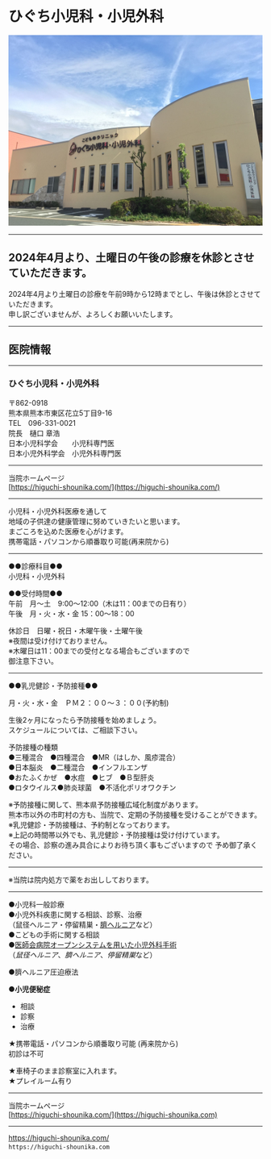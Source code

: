 # ひぐち小児科・小児外科  
![医院外観](iingaikannS.JPG)

***  
## 2024年4月より、土曜日の午後の診療を休診とさせていただきます。  
2024年4月より土曜日の診療を午前9時から12時までとし、午後は休診とさせていただきます。  
申し訳ございませんが、よろしくお願いいたします。  
***
## 医院情報  
***  
### ひぐち小児科・小児外科  
〒862-0918  
熊本県熊本市東区花立5丁目9-16  
TEL　096-331-0021  
院長　樋口 章浩  
日本小児科学会　　小児科専門医  
日本小児外科学会　小児外科専門医  
  
***  
  
当院ホームページ  
[https://higuchi-shounika.com/](https://higuchi-shounika.com/)  

***  

小児科・小児外科医療を通して  
地域の子供達の健康管理に努めていきたいと思います。  
まごころを込めた医療を心がけます。  
携帯電話・パソコンから順番取り可能(再来院から)  
  
---  
  
●●診療科目●●  
小児科・小児外科  

●●受付時間●●  
午前　月～土　9:00～12:00（木は11：00までの日有り）  
午後　月・火・水・金 15：00～18：00  
  
休診日　日曜・祝日・木曜午後・土曜午後  
※夜間は受け付けておりません。  
※木曜日は11：00までの受付となる場合もございますので  
御注意下さい。  

---  

●●乳児健診・予防接種●●  

月・火・水・金　ＰＭ２：００～３：００(予約制)  

生後2ヶ月になったら予防接種を始めましょう。  
スケジュールについては、ご相談下さい。  

予防接種の種類  
●三種混合　●四種混合　●MR（はしか、風疹混合）  
●日本脳炎　●二種混合　●インフルエンザ  
●おたふくかぜ　●水痘　●ヒブ　●Ｂ型肝炎  
●ロタウイルス●肺炎球菌　●不活化ポリオワクチン  

※予防接種に関して、熊本県予防接種広域化制度があります。  
熊本市以外の市町村の方も、当院で、定期の予防接種を受けることができます。  
※乳児健診・予防接種は、予約制となっております。  
※上記の時間帯以外でも、乳児健診・予防接種は受け付けています。  
その場合、診察の進み具合によりお待ち頂く事もございますので
予め御了承ください。  
  
___  
  
※当院は院内処方で薬をお出ししております。  

___  

●小児科一般診療  
●小児外科疾患に関する相談、診察、治療  
（鼠径ヘルニア・停留精巣・[臍ヘルニア](heso.md)など）  
●こどもの手術に関する相談  
●[医師会病院オープンシステムを用いた小児外科手術](shujutsu.md)  
（*鼠径ヘルニア*、*臍ヘルニア*、*停留精巣*など）  

●臍ヘルニア圧迫療法  

●**小児便秘症**  
- 相談  
- 診察  
- 治療  

★携帯電話・パソコンから順番取り可能 (再来院から)  
初診は不可  

★車椅子のまま診察室に入れます。  
★プレイルーム有り  
  
***  
  
当院ホームページ  
[https://higuchi-shounika.com/](https://higuchi-shounika.com)  
  
***  
<https://higuchi-shounika.com/>  
`https://higuchi-shounika.com`  
  